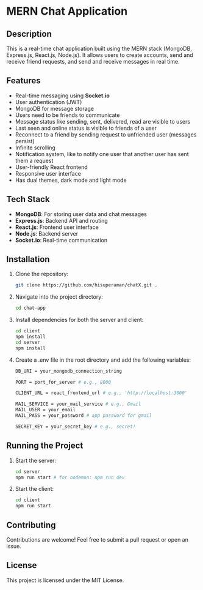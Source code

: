 # MERN Chat Application

## Description

This is a real-time chat application built using the MERN stack (MongoDB, Express.js, React.js, Node.js). It allows users to create accounts, send and receive friend requests, and send and receive messages in real time.

## Features

- Real-time messaging using **Socket.io**
- User authentication (JWT)
- MongoDB for message storage
- Users need to be friends to communicate
- Message status like sending, sent, delivered, read are visible to users
- Last seen and online status is visible to friends of a user
- Reconnect to a friend by sending request to unfriended user (messages persist)
- Infinite scrolling
- Notification system, like to notify one user that another user has sent them a request
- User-friendly React frontend
- Responsive user interface
- Has dual themes, dark mode and light mode

## Tech Stack

- **MongoDB**: For storing user data and chat messages
- **Express.js**: Backend API and routing
- **React.js**: Frontend user interface
- **Node.js**: Backend server
- **Socket.io**: Real-time communication

## Installation

1. Clone the repository:
   ```bash
   git clone https://github.com/hisuperaman/chatX.git .
2. Navigate into the project directory:
    ```bash
    cd chat-app
3. Install dependencies for both the server and client:
    ```bash
    cd client
    npm install
    cd server
    npm install 
4. Create a .env file in the root directory and add the following variables:
    ```bash
    DB_URI = your_mongodb_connection_string

    PORT = port_for_server # e.g., 8000

    CLIENT_URL = react_frontend_url # e.g., 'http://localhost:3000'

    MAIL_SERVICE = your_mail_service # e.g., Gmail
    MAIL_USER = your_email
    MAIL_PASS = your_password # app password for gmail

    SECRET_KEY = your_secret_key # e.g., secret!

## Running the Project

1. Start the server:
   ```bash
   cd server
   npm run start # for nodemon: npm run dev
2. Start the client:
   ```bash
   cd client
   npm run start

## Contributing

Contributions are welcome! Feel free to submit a pull request or open an issue.

## License

This project is licensed under the MIT License.
